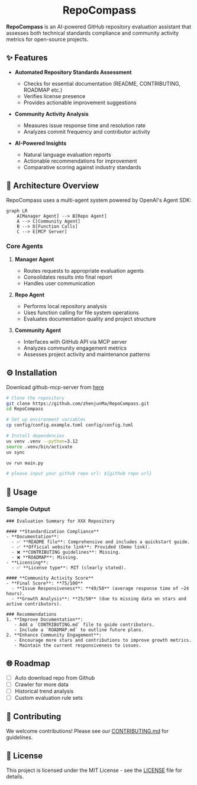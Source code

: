 <div align="center">
  <h1>RepoCompass</h1>
</div>

**RepoCompass** is an AI-powered GitHub repository evaluation assistant that assesses both technical standards compliance and community activity metrics for open-source projects.

## ✨ Features

- **Automated Repository Standards Assessment**
  - Checks for essential documentation (README, CONTRIBUTING, ROADMAP etc.)
  - Verifies license presence
  - Provides actionable improvement suggestions

- **Community Activity Analysis**
  - Measures issue response time and resolution rate
  - Analyzes commit frequency and contributor activity

- **AI-Powered Insights**
  - Natural language evaluation reports
  - Actionable recommendations for improvement
  - Comparative scoring against industry standards

## 🧠 Architecture Overview

RepoCompass uses a multi-agent system powered by OpenAI's Agent SDK:

```mermaid
graph LR
    A[Manager Agent] --> B[Repo Agent]
    A --> C[Community Agent]
    B --> D[Function Calls]
    C --> E[MCP Server]
```

### Core Agents

1. **Manager Agent**  
   - Routes requests to appropriate evaluation agents
   - Consolidates results into final report
   - Handles user communication

2. **Repo Agent**  
   - Performs local repository analysis
   - Uses function calling for file system operations
   - Evaluates documentation quality and project structure

3. **Community Agent**  
   - Interfaces with GitHub API via MCP server
   - Analyzes community engagement metrics
   - Assesses project activity and maintenance patterns

## ⚙️ Installation

Download github-mcp-server from [here](https://github.com/github/github-mcp-server/releases)

```bash
# Clone the repository
git clone https://github.com/zhenjunMa/RepoCompass.git
cd RepoCompass

# Set up environment variables
cp config/config.example.toml config/config.toml

# Install dependencies
uv venv .venv --python=3.12
source .venv/bin/activate
uv sync

uv run main.py

# please input your github repo url: ${github repo url}
```

## 🚀 Usage

### Sample Output

```
### Evaluation Summary for XXX Repository

#### **Standardization Compliance**
- **Documentation**:
  - ✅ **README file**: Comprehensive and includes a quickstart guide.
  - ✅ **Official website link**: Provided (Demo link).
  - ❌ **CONTRIBUTING guidelines**: Missing.
  - ❌ **ROADMAP**: Missing.
- **Licensing**:
  - ✅ **License type**: MIT (clearly stated).

#### **Community Activity Score**
- **Final Score**: **75/100**
  - **Issue Responsiveness**: **49/50** (average response time of ~24 hours).
  - **Growth Analysis**: **25/50** (due to missing data on stars and active contributors).

### Recommendations
1. **Improve Documentation**:
   - Add a `CONTRIBUTING.md` file to guide contributors.
   - Include a `ROADMAP.md` to outline future plans.
2. **Enhance Community Engagement**:
   - Encourage more stars and contributions to improve growth metrics.
   - Maintain the current responsiveness to issues.
```

## 🌐 Roadmap

- [ ] Auto download repo from Github
- [ ] Crawler for more data
- [ ] Historical trend analysis
- [ ] Custom evaluation rule sets

## 🤝 Contributing

We welcome contributions! Please see our [CONTRIBUTING.md](CONTRIBUTING.md) for guidelines.

## 📜 License

This project is licensed under the MIT License - see the [LICENSE](LICENSE) file for details.
